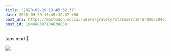 ```yaml
---
title: "2020-09-29 13:45:32.37"
date: 2020-09-29 13:45:32.37 +00
post_uri: https://mastodon.social/users/gravely/statuses/104948507104638858
post_id: 104948507104638858
---
```

taps.mod 📯


![](/images/104948507064029828.jpg)

